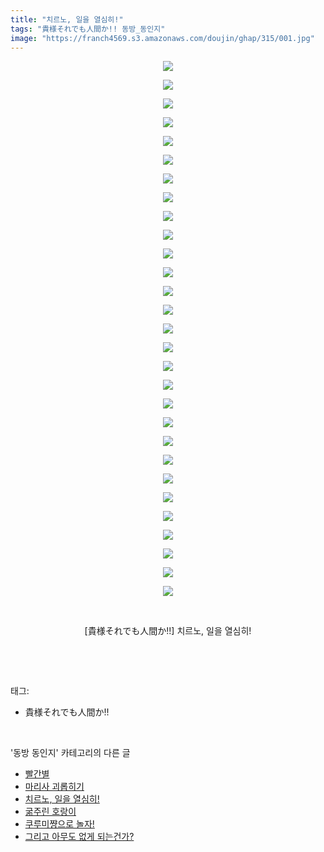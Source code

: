 ```yaml
---
title: "치르노, 일을 열심히!"
tags: "貴様それでも人間か!! 동방_동인지"
image: "https://franch4569.s3.amazonaws.com/doujin/ghap/315/001.jpg"
---
```

<div class="article">
<p style="text-align: center; clear: none; float: none;"><img src="{{ site.imgserver2 }}/ghap/315/001.jpg"/></p>
<p style="text-align: center; clear: none; float: none;"><img src="{{ site.imgserver2 }}/ghap/315/002.jpg"/></p>
<p style="text-align: center; clear: none; float: none;"><img src="{{ site.imgserver2 }}/ghap/315/003.jpg"/></p>
<p style="text-align: center; clear: none; float: none;"><img src="{{ site.imgserver2 }}/ghap/315/004.jpg"/></p>
<p style="text-align: center; clear: none; float: none;"><img src="{{ site.imgserver2 }}/ghap/315/005.jpg"/></p>
<p style="text-align: center; clear: none; float: none;"><img src="{{ site.imgserver2 }}/ghap/315/006.jpg"/></p>
<p style="text-align: center; clear: none; float: none;"><img src="{{ site.imgserver2 }}/ghap/315/007.jpg"/></p>
<p style="text-align: center; clear: none; float: none;"><img src="{{ site.imgserver2 }}/ghap/315/008.jpg"/></p>
<p style="text-align: center; clear: none; float: none;"><img src="{{ site.imgserver2 }}/ghap/315/009.jpg"/></p>
<p style="text-align: center; clear: none; float: none;"><img src="{{ site.imgserver2 }}/ghap/315/010.jpg"/></p>
<p style="text-align: center; clear: none; float: none;"><img src="{{ site.imgserver2 }}/ghap/315/011.jpg"/></p>
<p style="text-align: center; clear: none; float: none;"><img src="{{ site.imgserver2 }}/ghap/315/012.jpg"/></p>
<p style="text-align: center; clear: none; float: none;"><img src="{{ site.imgserver2 }}/ghap/315/013.jpg"/></p>
<p style="text-align: center; clear: none; float: none;"><img src="{{ site.imgserver2 }}/ghap/315/014.jpg"/></p>
<p style="text-align: center; clear: none; float: none;"><img src="{{ site.imgserver2 }}/ghap/315/015.jpg"/></p>
<p style="text-align: center; clear: none; float: none;"><img src="{{ site.imgserver2 }}/ghap/315/016.jpg"/></p>
<p style="text-align: center; clear: none; float: none;"><img src="{{ site.imgserver2 }}/ghap/315/017.jpg"/></p>
<p style="text-align: center; clear: none; float: none;"><img src="{{ site.imgserver2 }}/ghap/315/018.jpg"/></p>
<p style="text-align: center; clear: none; float: none;"><img src="{{ site.imgserver2 }}/ghap/315/019.jpg"/></p>
<p style="text-align: center; clear: none; float: none;"><img src="{{ site.imgserver2 }}/ghap/315/020.jpg"/></p>
<p style="text-align: center; clear: none; float: none;"><img src="{{ site.imgserver2 }}/ghap/315/021.jpg"/></p>
<p style="text-align: center; clear: none; float: none;"><img src="{{ site.imgserver2 }}/ghap/315/022.jpg"/></p>
<p style="text-align: center; clear: none; float: none;"><img src="{{ site.imgserver2 }}/ghap/315/023.jpg"/></p>
<p style="text-align: center; clear: none; float: none;"><img src="{{ site.imgserver2 }}/ghap/315/024.jpg"/></p>
<p style="text-align: center; clear: none; float: none;"><img src="{{ site.imgserver2 }}/ghap/315/025.jpg"/></p>
<p style="text-align: center; clear: none; float: none;"><img src="{{ site.imgserver2 }}/ghap/315/026.jpg"/></p>
<p style="text-align: center; clear: none; float: none;"><img src="{{ site.imgserver2 }}/ghap/315/027.jpg"/></p>
<p style="text-align: center; clear: none; float: none;"><img src="{{ site.imgserver2 }}/ghap/315/028.jpg"/></p>
<p style="text-align: center; clear: none; float: none;"><img src="{{ site.imgserver2 }}/ghap/315/029.jpg"/></p>
<p style="text-align: center; clear: none; float: none;"><br/></p>
<p style="text-align: center; clear: none; float: none;">[貴様それでも人間か!!] 치르노, 일을 열심히!</p>
<p><br/></p>
</div><br/>
<div class="tagTrail">
<p>태그: </p>
<ul>
<li>貴様それでも人間か!!</li>
</ul>
</div><br/>
<div class="another">
<p>'동방 동인지' 카테고리의 다른 글</p>
<ul>
<li><a href="/ghap_317">빨간별</a></li>
<li><a href="/ghap_316">마리사 괴롭히기</a></li>
<li><a href="/ghap_315">치르노, 일을 열심히!</a></li>
<li><a href="/ghap_314">굶주린 호랑이</a></li>
<li><a href="/ghap_313">쿠루미쨩으로 놀자!</a></li>
<li><a href="/ghap_312">그리고 아무도 없게 되는건가?</a></li>
</ul>
</div><br/>
<div class="cb_module cb_fluid">
<div class="cb_wrt cb_profile">
</div><!-- commentList close -->
</div><br/>
